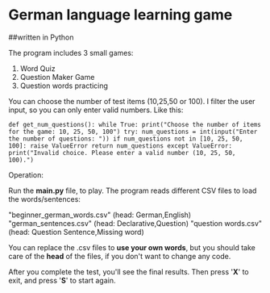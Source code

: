 # German language learning game
##written in Python

The program includes 3 small games:

1. Word Quiz
2. Question Maker Game
3. Question words practicing

You can choose the number of test items (10,25,50 or 100). I filter the user input, so you can only enter valid numbers.
Like this: 

`def get_num_questions():
    while True:
        print("Choose the number of items for the game: 10, 25, 50, 100")
        try:
            num_questions = int(input("Enter the number of questions: "))
            if num_questions not in [10, 25, 50, 100]:
                raise ValueError
            return num_questions
        except ValueError:
            print("Invalid choice. Please enter a valid number (10, 25, 50, 100).")`

Operation: 

Run the **main.py** file, to play.
The program reads different CSV files to load the words/sentences:

"beginner_german_words.csv" (head: German,English)
"german_sentences.csv" (head: Declarative,Question)
"question words.csv" (head: Question Sentence,Missing word)

You can replace the .csv files to **use your own words**, but you should take care of the **head** of the files, if you don't want to change any code.

After you complete the test, you'll see the final results. Then press '**X**' to exit, and press '**S**' to start again.


